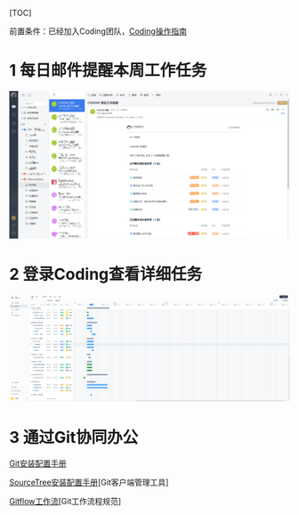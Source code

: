 [TOC]




前置条件：已经加入Coding团队，[Coding操作指南](https://dt.speedbot.com/web/#/5/165 "Coding操作指南")

# 1 每日邮件提醒本周工作任务

![](./imgs/301.png)

# 2 登录Coding查看详细任务

![](./imgs/302.png)

# 3 通过Git协同办公

[Git安装配置手册](https://dt.speedbot.com/web/#/5/75 "Git安装配置手册")

[SourceTree安装配置手册](https://dt.speedbot.com/web/#/5/80 "Source安装配置手册")[Git客户端管理工具]

[Gitflow工作流](https://dt.speedbot.com/web/#/gitflow)[Git工作流程规范]